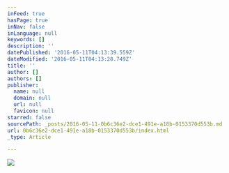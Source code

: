 ```yaml
---
inFeed: true
hasPage: true
inNav: false
inLanguage: null
keywords: []
description: ''
datePublished: '2016-05-11T04:13:39.559Z'
dateModified: '2016-05-11T04:13:28.749Z'
title: ''
author: []
authors: []
publisher:
  name: null
  domain: null
  url: null
  favicon: null
starred: false
sourcePath: _posts/2016-05-11-0b6c36e2-dce1-491e-a18b-0153370d553b.md
url: 0b6c36e2-dce1-491e-a18b-0153370d553b/index.html
_type: Article

---
```

![](https://the-grid-user-content.s3-us-west-2.amazonaws.com/ac83b457-8ef6-4984-bbb2-90ae457d852a.jpg)